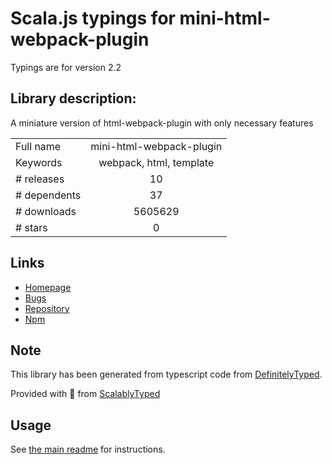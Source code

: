 
# Scala.js typings for mini-html-webpack-plugin

Typings are for version 2.2

## Library description:
A miniature version of html-webpack-plugin with only necessary features

|                    |                 |
| ------------------ | :-------------: |
| Full name          | mini-html-webpack-plugin |
| Keywords           | webpack, html, template |
| # releases         | 10 |
| # dependents       | 37 |
| # downloads        | 5605629 |
| # stars            | 0 |

## Links
- [Homepage](https://github.com/styleguidist/mini-html-webpack-plugin)
- [Bugs](https://github.com/styleguidist/mini-html-webpack-plugin/issues)
- [Repository](https://github.com/styleguidist/mini-html-webpack-plugin)
- [Npm](https://www.npmjs.com/package/mini-html-webpack-plugin)
    


## Note
This library has been generated from typescript code from [DefinitelyTyped](https://definitelytyped.org).

Provided with :purple_heart: from [ScalablyTyped](https://github.com/oyvindberg/ScalablyTyped)

## Usage
See [the main readme](../../readme.md) for instructions.


